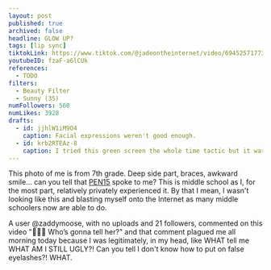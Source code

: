 ```yaml
---
layout: post
published: true
archived: false
headline: GLOW UP?
tags: [lip sync]
tiktokLink: https://www.tiktok.com/@jadeontheinternet/video/6945257177384865029
youtubeID: fzaF-a6lCUk
references:
  - TODO
filters:
  - Beauty Filter
  - Sunny (35)
numFollowers: 560
numLikes: 3928
drafts: 
  - id: jjhlW1iM9O4
    caption: Facial expressions weren't good enough.
  - id: krb2RTEAz-8
    caption: I tried this green screen the whole time tactic but it wasn't true to the form of the other ones I'd seen.
---
```


This photo of me is from 7th grade. Deep side part, braces, awkward smile... can you tell that [PEN15](https://www.imdb.com/title/tt8324422/) spoke to me? This is middle school as I, for the most part, relatively privately experienced it. By that I mean, I wasn't looking like this and blasting myself onto the Internet as many middle schoolers now are able to do.

A user @zaddymoose, with no uploads and 21 followers, commented on this video "😬😬😬 Who’s gonna tell her?" and that comment plagued me all morning today because I was legitimately, in my head, like WHAT tell me WHAT AM I STILL UGLY?! Can you tell I don't know how to put on false eyelashes?! WHAT. 

